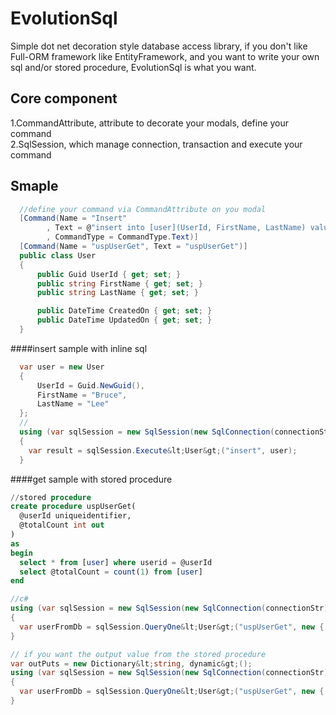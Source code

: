 # EvolutionSql
Simple dot net decoration style database access library, if you don't like Full-ORM framework like EntityFramework, and you want to write your own sql and/or stored procedure, EvolutionSql is what you want.

## Core component
1.CommandAttribute, attribute to decorate your modals, define your command <br/>
2.SqlSession, which manage connection, transaction and execute your command

## Smaple
```c#
  //define your command via CommandAttribute on you modal
  [Command(Name = "Insert"
        , Text = @"insert into [user](UserId, FirstName, LastName) values(@UserId, @FirstName, @LastName);"
        , CommandType = CommandType.Text)]
  [Command(Name = "uspUserGet", Text = "uspUserGet")]
  public class User
  {
      public Guid UserId { get; set; }
      public string FirstName { get; set; }
      public string LastName { get; set; }

      public DateTime CreatedOn { get; set; }
      public DateTime UpdatedOn { get; set; }
  }
```

####insert sample with inline sql
```c#
  var user = new User
  {
      UserId = Guid.NewGuid(),
      FirstName = "Bruce",
      LastName = "Lee"
  };
  //
  using (var sqlSession = new SqlSession(new SqlConnection(connectionStr)))
  {
    var result = sqlSession.Execute&lt;User&gt;("insert", user);
  }
```

####get sample with stored procedure
  ```sql
  //stored procedure
  create procedure uspUserGet(
    @userId uniqueidentifier,
    @totalCount int out
  )
  as
  begin
    select * from [user] where userid = @userId
    select @totalCount = count(1) from [user]
  end
  ```
  
  ```c#
  //c#
  using (var sqlSession = new SqlSession(new SqlConnection(connectionStr)))
  {
    var userFromDb = sqlSession.QueryOne&lt;User&gt;("uspUserGet", new { UserId = userId });
  }
  
  // if you want the output value from the stored procedure
  var outPuts = new Dictionary&lt;string, dynamic&gt;();
  using (var sqlSession = new SqlSession(new SqlConnection(connectionStr)))
  {
    var userFromDb = sqlSession.QueryOne&lt;User&gt;("uspUserGet", new { UserId = userId }, out outPuts);
  }
```

